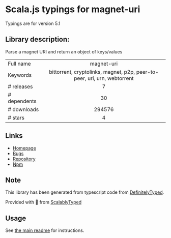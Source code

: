 
# Scala.js typings for magnet-uri

Typings are for version 5.1

## Library description:
Parse a magnet URI and return an object of keys/values

|                    |                 |
| ------------------ | :-------------: |
| Full name          | magnet-uri |
| Keywords           | bittorrent, cryptolinks, magnet, p2p, peer-to-peer, uri, urn, webtorrent |
| # releases         | 7 |
| # dependents       | 30 |
| # downloads        | 294576 |
| # stars            | 4 |

## Links
- [Homepage](https://github.com/webtorrent/magnet-uri#readme)
- [Bugs](https://github.com/webtorrent/magnet-uri/issues)
- [Repository](https://github.com/webtorrent/magnet-uri)
- [Npm](https://www.npmjs.com/package/magnet-uri)
    


## Note
This library has been generated from typescript code from [DefinitelyTyped](https://definitelytyped.org).

Provided with :purple_heart: from [ScalablyTyped](https://github.com/oyvindberg/ScalablyTyped)

## Usage
See [the main readme](../../readme.md) for instructions.



